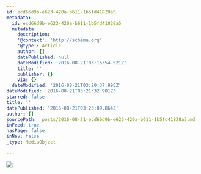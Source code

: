 ```yaml
---
id: ecd66d9b-e623-420a-b611-1b5fd41828a5
metadata:
  id: ecd66d9b-e623-420a-b611-1b5fd41828a5
  metadata:
    description: ''
    '@context': 'http://schema.org'
    '@type': Article
    author: []
    datePublished: null
    dateModified: '2016-08-21T03:15:54.521Z'
    title: ''
    publisher: {}
    via: {}
  dateModified: '2016-08-21T03:20:37.995Z'
dateModified: '2016-08-21T03:21:32.901Z'
starred: false
title: ''
datePublished: '2016-08-21T03:23:09.864Z'
author: []
sourcePath: _posts/2016-08-21-ecd66d9b-e623-420a-b611-1b5fd41828a5.md
inFeed: true
hasPage: false
inNav: false
_type: MediaObject

---
```

![](https://the-grid-user-content.s3-us-west-2.amazonaws.com/b2874db8-4b6b-44c9-a4c6-82b42a37a643.jpg)